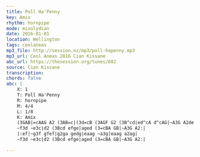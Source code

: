 ```yaml
---
title: Poll Ha'Penny
key: Amix
rhythm: hornpipe
mode: mixolydian
date: 2016-01-01
location: Wellington
tags: ceolaneas
mp3_file: http://session.nz/mp3/poll-hapenny.mp3
mp3_url: Ceol Aneas 2016 Cian Kissane
abc_url: https://thesession.org/tunes/682
source: Cian Kissane
transcription: 
chords: false
abc: |
    X: 1
    T: Poll Ha'Penny
    R: hornpipe
    M: 4/4
    L: 1/8
    K: Amix
    (3GAB|=cAAG A2 (3AB=c|(3d=cB (3AGF G2 (3B^cd|ed^cA d^cAG|~A3G A2de|
    ~f3d ~e3c|d2 (3Bcd efge|aged (3=cBA GB|~A3G A2:|
    |:ef|~g3f gfef|g2ga gedg|eaag ~a3g|eaag a2ag|
    ~f3d ~e3c|d2 (3Bcd efge|aged (3=cBA GB|~A3G A2:|
    
---
```


